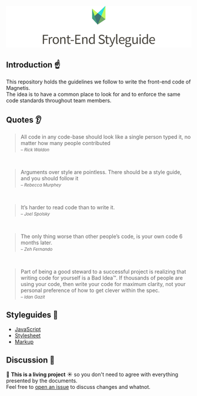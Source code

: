 ![logo](logo.png)

## Introduction :point_up:

This repository holds the guidelines we follow to write the front-end code of Magnetis.  
The idea is to have a common place to look for and to enforce the same code standards throughout team members.

## Quotes :ear:

>All code in any code-base should look like a single person typed it, no matter how many people contributed  
><small>– _Rick Waldon_</small>

&nbsp;

>Arguments over style are pointless. There should be a style guide, and you should follow it  
><small>– _Rebecca Murphey_</small>

&nbsp;

>It’s harder to read code than to write it.  
><small>– _Joel Spolsky_</small>

&nbsp;

>The only thing worse than other people’s code, is your own code 6 months later.  
><small>– _Zeh Fernando_</small>

&nbsp;

>Part of being a good steward to a successful project is realizing that writing code for yourself is a Bad Idea™. If thousands of people are using your code, then write your code for maximum clarity, not your personal preference of how to get clever within the spec.  
><small>– _Idan Gazit_</small>

## Styleguides :open_file_folder:

* [JavaScript](/JavaScript.md)
* [Stylesheet](/Stylesheet.md)
* [Markup](/Markup.md)

## Discussion :busts_in_silhouette:

:deciduous_tree: **This is a living project** :sunny: so you don't need to agree with everything presented by the documents.  
Feel free to [open an issue](../../issues) to discuss changes and whatnot.